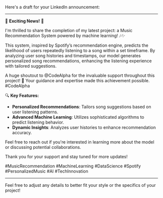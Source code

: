 Here's a draft for your LinkedIn announcement:

---

🚀 **Exciting News!** 🚀

I'm thrilled to share the completion of my latest project: a Music Recommendation System powered by machine learning! 🎶✨

This system, inspired by Spotify’s recommendation engine, predicts the likelihood of users repeatedly listening to a song within a set timeframe. By analyzing user song histories and timestamps, our model generates personalized song recommendations, enhancing the listening experience with tailored suggestions. 

A huge shoutout to @CodeAlpha for the invaluable support throughout this project! 🙌 Your guidance and expertise made this achievement possible. #CodeAlpha

🔍 **Key Features:**
- **Personalized Recommendations**: Tailors song suggestions based on user listening patterns.
- **Advanced Machine Learning**: Utilizes sophisticated algorithms to predict listening behavior.
- **Dynamic Insights**: Analyzes user histories to enhance recommendation accuracy.

Feel free to reach out if you're interested in learning more about the model or discussing potential collaborations. 

Thank you for your support and stay tuned for more updates!

#MusicRecommendation #MachineLearning #DataScience #Spotify #PersonalizedMusic #AI #TechInnovation

---

Feel free to adjust any details to better fit your style or the specifics of your project!
